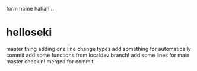 form home hahah ..
# helloseki
master thing
adding one line
change types
add something for automatically commit
add some functions from localdev branch!
add some lines for main master checkin!
merged
for commit

